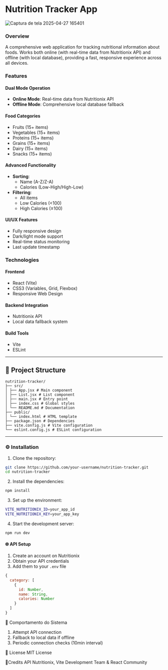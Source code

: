 # Nutrition Tracker App

![Captura de tela 2025-04-27 165401](https://github.com/user-attachments/assets/2f66d2f6-ec54-4a50-b400-24e7a1876bc7)

### Overview
A comprehensive web application for tracking nutritional information about foods. Works both online (with real-time data from Nutritionix API) and offline (with local database), providing a fast, responsive experience across all devices.

### Features
#### Dual Mode Operation
- **Online Mode**: Real-time data from Nutritionix API
- **Offline Mode**: Comprehensive local database fallback

#### Food Categories
- Fruits (15+ items)
- Vegetables (15+ items)
- Proteins (15+ items)
- Grains (15+ items)
- Dairy (15+ items)
- Snacks (15+ items)

#### Advanced Functionality
- **Sorting**:
  - Name (A-Z/Z-A)
  - Calories (Low-High/High-Low)
- **Filtering**:
  - All items
  - Low Calories (<100)
  - High Calories (≥100)

#### UI/UX Features
- Fully responsive design
- Dark/light mode support
- Real-time status monitoring
- Last update timestamp

### Technologies
#### Frontend
- React (Vite)
- CSS3 (Variables, Grid, Flexbox)
- Responsive Web Design

#### Backend Integration
- Nutritionix API
- Local data fallback system

#### Build Tools
- Vite
- ESLint

---

## 🧩 Project Structure

```
nutrition-tracker/
├── src/
│ ├── App.jsx # Main component
│ ├── List.jsx # List component
│ ├── main.jsx # Entry point
│ ├── index.css # Global styles
│ └── README.md # Documentation
├── public/
│ └── index.html # HTML template
├── package.json # Dependencies
├── vite.config.js # Vite configuration
└── eslint.config.js # ESLint configuration
```

---


### ⚙️ Installation

1. Clone the repository:
```bash
git clone https://github.com/your-username/nutrition-tracker.git
cd nutrition-tracker
```

2. Install the dependencies:
```bash
npm install
```

3. Set up the environment:
```bash
VITE_NUTRITIONIX_ID=your_app_id
VITE_NUTRITIONIX_KEY=your_app_key
```

4. Start the development server:

```bash
npm run dev
```

#### 🌐 API Setup

1. Create an account on Nutritionix
2. Obtain your API credentials
3. Add them to your ```.env``` file

```javascript
{
  category: [
    {
      id: Number,
      name: String,
      calories: Number
    }
  ]
}
```

🔄 Comportamento do Sistema
1. Attempt API connection
2. Fallback to local data if offline
3. Periodic connection checks (10min interval)

📜 License
  MIT License

🙏Credits
  API Nutritionix, 
  Vite Development Team & 
  React Community
